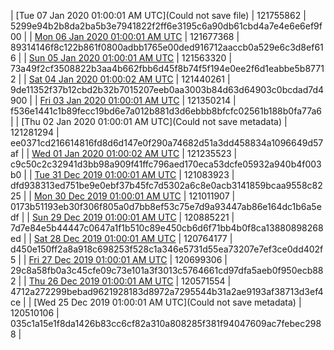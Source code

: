 | [Tue 07 Jan 2020 01:00:01 AM UTC](Could not save file) | 121755862 | 5299e94b2b8da2ba5b3e7941822f2ff6e3195c6a90db61cbd4a7e4e6e6ef9f00 | 
| [Mon 06 Jan 2020 01:00:01 AM UTC](https://transfer.sh/IzGns/trcninja-dbdump-20200106010001.tar.bz2) | 121677368 | 89314146f8c122b861f0800adbb1765e00ded916712aaccb0a529e6c3d8ef616 | 
| [Sun 05 Jan 2020 01:00:01 AM UTC](https://transfer.sh/8K3uX/trcninja-dbdump-20200105010001.tar.bz2) | 121563320 | 73a49f2cf3508822b3aa4b662fbb6d45f8b74f5f194e0ee2f6d1eabbe5b87712 | 
| [Sat 04 Jan 2020 01:00:02 AM UTC]() | 121440261 | 9de11352f37b12cbd2b32b7015207eeb0aa3003b84d63d64903c0bcdad7d4900 | 
| [Fri 03 Jan 2020 01:00:01 AM UTC](https://transfer.sh/RbtGH/trcninja-dbdump-20200103010001.tar.bz2) | 121350214 | f536e1441c1b89fecc19bd6e7a012b881d3d6ebbb8bfcfc02561b188b0fa77a6 | 
| [Thu 02 Jan 2020 01:00:01 AM UTC](Could not save metadata) | 121281294 | ee0371cd216614816fd8d6d147e0f290a74682d51a3dd458834a1096649d57af | 
| [Wed 01 Jan 2020 01:00:02 AM UTC]() | 121235523 | c9c50c2c32941d3bb98a909f41ffc796aed170eca53dcfe05932a940b4f003b0 | 
| [Tue 31 Dec 2019 01:00:01 AM UTC](https://transfer.sh/123UFC/trcninja-dbdump-20191231010001.tar.bz2) | 121083923 | dfd938313ed751be9e0ebf37b45fc7d5302a6c8e0acb3141859bcaa9558c8225 | 
| [Mon 30 Dec 2019 01:00:01 AM UTC]() | 121011907 | 0173b51193eb30f306f805a0d7bb8ef53c75e7d9a93447ab86e164dc1b6a5edf | 
| [Sun 29 Dec 2019 01:00:01 AM UTC](https://transfer.sh/JA6be/trcninja-dbdump-20191229010001.tar.bz2) | 120885221 | 7d7e84e5b44447c0647a1f1b510c89e450cb6d6f71bb4b0f8ca13880898268ed | 
| [Sat 28 Dec 2019 01:00:01 AM UTC](https://transfer.sh/11JLW5/trcninja-dbdump-20191228010001.tar.bz2) | 120764177 | d450e150ff2a8a918c698253f528c1a346e5731d55ea73207e7ef3ce0dd402f5 | 
| [Fri 27 Dec 2019 01:00:01 AM UTC](https://transfer.sh/UG6LK/trcninja-dbdump-20191227010001.tar.bz2) | 120699306 | 29c8a58fb0a3c45cfe09c73e101a3f3013c5764661cd97dfa5aeb0f950ecb882 | 
| [Thu 26 Dec 2019 01:00:01 AM UTC]() | 120571554 | 4712a272299bebad9621928183d8972a7295544b31a2ae9193af38713d3ef4ce | 
| [Wed 25 Dec 2019 01:00:01 AM UTC](Could not save metadata) | 120510106 | 035c1a15e1f8da1426b83cc6cf82a310a808285f381f94047609ac7febec2988 | 
